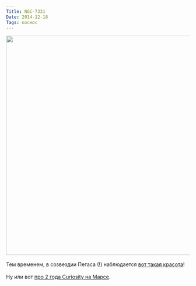 ```yaml
---
Title: NGC-7331
Date: 2014-12-18
Tags: космос
---
```


<div class="text"><img src="https://dl.dropboxusercontent.com/u/140528/site/ngc-7331.jpg" width="600" /><br /><br />
Тем временем, в созвездии Пегаса (!) наблюдается <a href="http://apod.nasa.gov/apod/ap141218.html">вот такая красота</a>!<br /><br />
Ну или вот <a href="http://www.nytimes.com/interactive/2014/12/09/science/space/curiosity-rover-28-months-on-mars.html?_r=2">про  2 года Curiosity на Марсе</a>.</div>